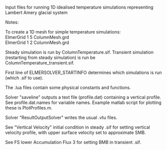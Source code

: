 Input files for running 1D idealised temperature simulations representing Lambert Amery glacial system

Notes:

To create a 1D mesh for simple temperature simulations: \
ElmerGrid 1 5 ColumnMesh.grd \
ElmerGrid 1 2 ColumnMesh.grd

Steady simulation is run by ColumnTemperature.sif.  Transient simulation (restarting
from steady simulation) is run be ColumnTemperature_transient.sif.
 
First line of ELMERSOLVER_STARTINFO determines which simulations is run (which .sif to use).

The .lua files contain some physical constants and functions.

Solver "saveline" outputs a text file (profile.dat) containing a vertical profile.
See profile.dat.names for variable names.
Example matlab script for plotting these is PlotProfiles.m.

Solver "ResultOutputSolver" writes the usual .vtu files.

See "Vertical Velocity" initial condition in steady .sif for setting vertical velocity
profile, with upper surface velocity set to approximate SMB.

See FS lower Accumulation Flux 3 for setting BMB in transient .sif.

